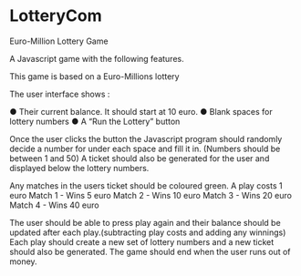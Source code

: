 # LotteryCom

Euro-Million Lottery Game

A Javascript game with the following features.

This game is based on a Euro-Millions lottery

The user interface shows :

● Their current balance. It should start at 10 euro.
● Blank spaces for lottery numbers
● A “Run the Lottery” button

Once the user clicks the button the Javascript program should randomly decide a
number for under each space and fill it in. (Numbers should be between 1 and
50)
A ticket should also be generated for the user and displayed below the lottery
numbers.

Any matches in the users ticket should be coloured green.
A play costs 1 euro
Match 1 - Wins 5 euro
Match 2 - Wins 10 euro
Match 3 - Wins 20 euro
Match 4 - Wins 40 euro

The user should be able to press play again and their balance should be updated
after each play.(subtracting play costs and adding any winnings)
Each play should create a new set of lottery numbers and a new ticket should
also be generated.
The game should end when the user runs out of money.
